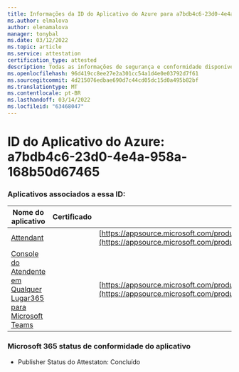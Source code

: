 ```yaml
---
title: Informações da ID do Aplicativo do Azure para a7bdb4c6-23d0-4e4a-958a-168b50d67465
ms.author: elmalova
author: elenamalova
manager: tonybal
ms.date: 03/12/2022
ms.topic: article
ms.service: attestation
certification_type: attested
description: Todas as informações de segurança e conformidade disponíveis para a7bdb4c6-23d0-4e4a-958a-168b50d67465.
ms.openlocfilehash: 96d419cc8ee27e2a301cc54a1d4e0e03792d7f61
ms.sourcegitcommit: 4d215076edbae690d7c44cd05dc15d0a495b82bf
ms.translationtype: MT
ms.contentlocale: pt-BR
ms.lasthandoff: 03/14/2022
ms.locfileid: "63468047"
---
```

# <a name="azure-app-id-a7bdb4c6-23d0-4e4a-958a-168b50d67465"></a>ID do Aplicativo do Azure: a7bdb4c6-23d0-4e4a-958a-168b50d67465


### <a name="apps-associated-with-this-id"></a>Aplicativos associados a essa ID:
| **Nome do aplicativo** | **Certificado** | **Exibir no AppSource** |
|--------------|---------------|-----------------------|
| [Attendant](../forward/WA200003780) |  | [https://appsource.microsoft.com/product/office/WA200003780](https://appsource.microsoft.com/product/office/WA200003780) |
| [Console do Atendente em Qualquer Lugar365 para Microsoft Teams](../forward/workstreampeople.attendantconsoleformsftteams) |  | [https://appsource.microsoft.com/product/office/workstreampeople.attendantconsoleformsftteams](https://appsource.microsoft.com/product/office/workstreampeople.attendantconsoleformsftteams) |

### <a name="microsoft-365-app-compliance-status"></a>Microsoft 365 status de conformidade do aplicativo
- Publisher Status do Attestaton: Concluído
